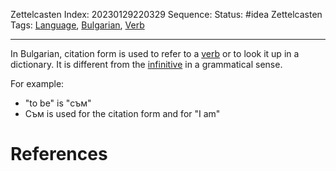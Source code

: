 Zettelcasten Index: 20230129220329
Sequence:
Status: #idea
Zettelcasten Tags: [Language](Language.md), [Bulgarian](Bulgarian.md), [Verb](Verb.md)

---

In Bulgarian, citation form is used to refer to a [verb](Verb.md) or to look it up in a dictionary. It is different from the [infinitive](Infinitive.md) in a grammatical sense.

For example:

* "to be" is "съм"
* Съм is used for the citation form and for "I am"

# References
